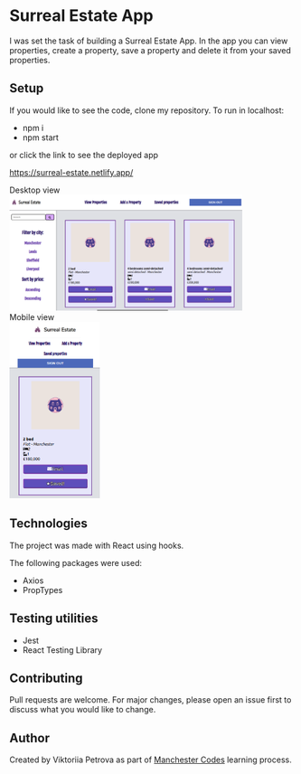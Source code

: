 # Surreal Estate App

I was set the task of building a Surreal Estate App. 
In the app you can view properties, create a property, save a property and delete it from your saved properties.

## Setup

If you would like to see the code, clone my repository. To run in localhost:
- npm i
- npm start

or click the link to see the deployed app

https://surreal-estate.netlify.app/ 

<p float="left">
    <div>Desktop view</div>
    <img src="./src/styles/desktop.png" width="412" />
    <div>Mobile view</div>
    <img src="./src/styles/mobile.png" width="160" />
</p>

## Technologies

The project was made with React using hooks.

The following packages were used:

- Axios
- PropTypes

## Testing utilities 

- Jest
- React Testing Library

## Contributing

Pull requests are welcome. For major changes, please open an issue first to discuss what you would like to change.

## Author

Created by Viktoriia Petrova as part of <a href="https://www.manchestercodes.com" target="_blank">Manchester Codes</a> learning process.